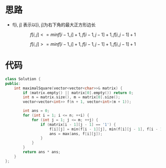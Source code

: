 # 思路

* f[i, j] 表示以[i, j]为右下角的最大正方形边长

$$
f[i,j]<= min{f[i-1,j]+1,f[i-1,j-1]+1,f[i,j-1]+1}
$$

$$
f[i,j]>= min{f[i-1,j]+1,f[i-1,j-1]+1,f[i,j-1]+1}
$$

# 代码

```c++
class Solution {
public:
    int maximalSquare(vector<vector<char>>& matrix) {
        if (matrix.empty() || matrix[0].empty()) return 0;
        int n = matrix.size(), m = matrix[0].size();
        vector<vector<int>> f(n + 1, vector<int>(m + 1));

        int ans = 0;
        for (int i = 1; i <= n; ++i) {
            for (int j = 1; j <= m; ++j) {
                if (matrix[i - 1][j - 1] == '1') {
                    f[i][j] = min(f[i - 1][j], min(f[i][j - 1], f[i - 1][j - 1])) + 1;
                    ans = max(ans, f[i][j]);
                }
            }
        }
        return ans * ans;
    }
};
```

